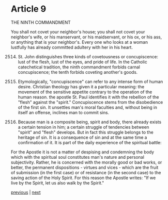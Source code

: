 # Article 9

THE NINTH COMMANDMENT

You shall not covet your neighbor's house; you shall not covet your neighbor's wife, or his manservant, or his maidservant, or his ox, or his ass, or anything that is your neighbor's. Every one who looks at a woman lustfully has already committed adultery with her in his heart.

2514. St. John distinguishes three kinds of covetousness or concupiscence: lust of the flesh, lust of the eyes, and pride of life. In the Catholic catechetical tradition, the ninth commandment forbids carnal concupiscence; the tenth forbids coveting another's goods.

2515. Etymologically, "concupiscence" can refer to any intense form of human desire. Christian theology has given it a particular meaning: the movement of the sensitive appetite contrary to the operation of the human reason. the apostle St. Paul identifies it with the rebellion of the "flesh" against the "spirit." Concupiscence stems from the disobedience of the first sin. It unsettles man's moral faculties and, without being in itself an offense, inclines man to commit sins.

2516. Because man is a composite being, spirit and body, there already exists a certain tension in him; a certain struggle of tendencies between "spirit" and "flesh" develops. But in fact this struggle belongs to the heritage of sin. It is a consequence of sin and at the same time a confirmation of it. It is part of the daily experience of the spiritual battle:

For the Apostle it is not a matter of despising and condemning the body which with the spiritual soul constitutes man's nature and personal subjectivity. Rather, he is concerned with the morally good or bad works, or better, the permanent dispositions - virtues and vices - which are the fruit of submission (in the first case) or of resistance (in the second case) to the saving action of the Holy Spirit. For this reason the Apostle writes: "If we live by the Spirit, let us also walk by the Spirit."

[previous](https://github.com/Tenari/non-fiction/blob/master/catechism/__P8O.md) | [next](https://github.com/Tenari/non-fiction/blob/master/catechism/__P8Q.md)